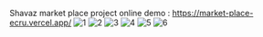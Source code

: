 Shavaz market place
project online demo : https://market-place-ecru.vercel.app/
![1](https://github.com/A-Ghanbari/market-place/assets/87820498/5c49712e-d971-4996-9db5-0db5768afb45)
![2](https://github.com/A-Ghanbari/market-place/assets/87820498/951bdd4d-1a95-4e3d-9076-3e5f70873a22)
![3](https://github.com/A-Ghanbari/market-place/assets/87820498/3747b0c6-5424-4308-a467-e5d9e0d1d446)
![4](https://github.com/A-Ghanbari/market-place/assets/87820498/723977a9-f84f-4ce1-9ef2-025d9d2b9915)
![5](https://github.com/A-Ghanbari/market-place/assets/87820498/b29ffb18-6088-4c87-acc4-8049e2439bd0)
![6](https://github.com/A-Ghanbari/market-place/assets/87820498/39957bc2-84f7-4194-b5b6-d26f155da206)
